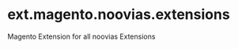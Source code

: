 ext.magento.noovias.extensions
==============================

Magento Extension for all noovias Extensions